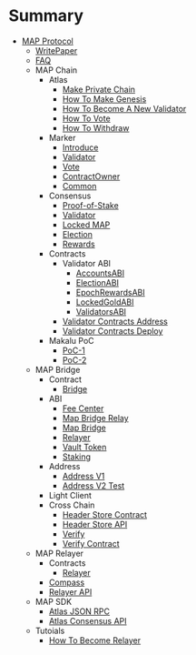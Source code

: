 # Summary

* [MAP Protocol](README.md)
    * [WritePaper](writePaper.md)
    * [FAQ](getting-started/faq.md)
    * MAP Chain
        * Atlas
            * [Make Private Chain](map-protocol/privatenet/PrivateNet.md) 
            * [How To Make Genesis](map-protocol/validator/Overview/HowToMakeGenesis.md)
            * [How To Become A New Validator](map-protocol/validator/Overview/HowToBecomeANewValidator.md) 
            * [How To Vote](map-protocol/validator/Overview/HowToVote.md)
            * [How To Withdraw](map-protocol/validator/Overview/HowToWithdraw.md)
        * Marker
            * [Introduce](map-protocol/marker/Marker.md)
            * [Validator](map-protocol/marker/AboutValidator.md)
            * [Vote](map-protocol/marker/AboutVote.md)
            * [ContractOwner](map-protocol/marker/AboutContractOwner.md)
            * [Common](map-protocol/marker/AboutCommon.md)
        * Consensus
            * [Proof-of-Stake](map-protocol/consensus/Proof-of-Stake.md)
            * [Validator](map-protocol/validator/Validator.md)
            * [Locked MAP](map-protocol/validator/LockedMAP.md)
            * [Election](map-protocol/validator/Election.md)
            * [Rewards](map-protocol/validator/Rewards.md)
        * Contracts
            * Validator ABI
                * [AccountsABI](map-protocol/validator/contracts/ABI/AccountsABI.md)
                * [ElectionABI](map-protocol/validator/contracts/ABI/ElectionABI.md)
                * [EpochRewardsABI](map-protocol/validator/contracts/ABI/EpochRewardsABI.md)
                * [LockedGoldABI](map-protocol/validator/contracts/ABI/LockedGoldABI.md)
                * [ValidatorsABI](map-protocol/validator/contracts/ABI/ValidatorsABI.md)
            * [Validator Contracts Address](map-protocol/validator/contracts/ContractsAddress.md)
            * [Validator Contracts Deploy](map-protocol/validator/contracts/DeployContracts.md)
        * Makalu PoC
            * [PoC-1](Makalu-PoC/PoC-1.md)
            * [PoC-2](Makalu-PoC/PoC-2.md)
    * MAP Bridge
        * Contract
          * [Bridge](map-bridge/contract/bridge.md)
        * ABI
          * [Fee Center](map-bridge/abi/FeeCenter.md)
          * [Map Bridge Relay](map-bridge/abi/MAPBridgeRelayV2.md)
          * [Map Bridge](map-bridge/abi/MAPBridgeV2.md)
          * [Relayer](map-bridge/abi/Relayer.md)
          * [Vault Token](map-bridge/abi/VToken.md)
          * [Staking](map-bridge/abi/MasterChef.md)
        * Address
          * [Address V1](map-bridge/address/bridge-v1.md)
          * [Address V2 Test](map-bridge/address/bridge_v2_test.md)
        * Light Client
        * Cross Chain
            * [Header Store Contract](cross-chain/light-client-data/Header-Store-Contract.md)
            * [Header Store API](cross-chain/light-client-data/Header-Store-API.md)
            * [Verify](cross-chain/tx-verify/Tx-Verify.md)
            * [Verify Contract](cross-chain/tx-verify/Tx-Verify-Contract.md)
    * MAP Relayer
        * Contracts
            * [Relayer](map-protocol/relayer/Relayer-Contract.md)
        * [Compass](map-protocol/relayer/Compass.md)      
        * [Relayer API](map-protocol/relayer/Relayer-API.md)
    * MAP SDK
        * [Atlas JSON RPC](rpc-api/RPC-API.md)
        * [Atlas Consensus API](map-protocol/consensus/ConsensusAPI.md)
    * Tutoials
        * [How To Become Relayer](map-protocol/relayer/QuickStart.md)
